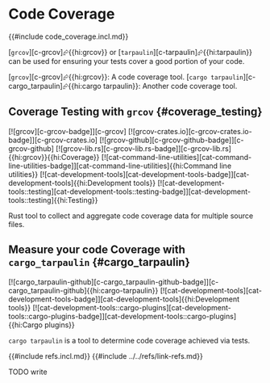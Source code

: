# Code Coverage

{{#include code_coverage.incl.md}}

[`grcov`][c-grcov]⮳{{hi:grcov}} or [`tarpaulin`][c-tarpaulin]⮳{{hi:tarpaulin}} can be used for ensuring your tests cover a good portion of your code.

[`grcov`][c-grcov]⮳{{hi:grcov}}: A code coverage tool.
[`cargo tarpaulin`][c-cargo_tarpaulin]⮳{{hi:cargo tarpaulin}}: Another code coverage tool.

## Coverage Testing with `grcov` {#coverage_testing}

[![grcov][c-grcov-badge]][c-grcov] [![grcov-crates.io][c-grcov-crates.io-badge]][c-grcov-crates.io] [![grcov-github][c-grcov-github-badge]][c-grcov-github] [![grcov-lib.rs][c-grcov-lib.rs-badge]][c-grcov-lib.rs]{{hi:grcov}}{{hi:Coverage}} [![cat-command-line-utilities][cat-command-line-utilities-badge]][cat-command-line-utilities]{{hi:Command line utilities}} [![cat-development-tools][cat-development-tools-badge]][cat-development-tools]{{hi:Development tools}} [![cat-development-tools::testing][cat-development-tools::testing-badge]][cat-development-tools::testing]{{hi:Testing}}

Rust tool to collect and aggregate code coverage data for multiple source files.

## Measure your code Coverage with `cargo_tarpaulin` {#cargo_tarpaulin}

[![cargo_tarpaulin-github][c-cargo_tarpaulin-github-badge]][c-cargo_tarpaulin-github]{{hi:cargo-tarpaulin}} [![cat-development-tools][cat-development-tools-badge]][cat-development-tools]{{hi:Development tools}} [![cat-development-tools::cargo-plugins][cat-development-tools::cargo-plugins-badge]][cat-development-tools::cargo-plugins]{{hi:Cargo plugins}}

`cargo tarpaulin` is a tool to determine code coverage achieved via tests.

{{#include refs.incl.md}}
{{#include ../../refs/link-refs.md}}

<div class="hidden">
TODO write
</div>
